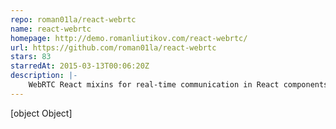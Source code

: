 ```yaml
---
repo: roman01la/react-webrtc
name: react-webrtc
homepage: http://demo.romanliutikov.com/react-webrtc/
url: https://github.com/roman01la/react-webrtc
stars: 83
starredAt: 2015-03-13T00:06:20Z
description: |-
    WebRTC React mixins for real-time communication in React components
---
```


[object Object]
